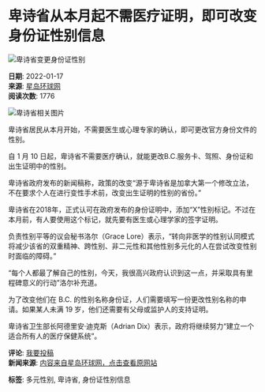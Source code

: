 # 卑诗省从本月起不需医疗证明，即可改变身份证性别信息

![卑诗省变更身份证性别](https://thumb.vancdn.com/van/info/2022/01/0_2022011712280510258_w750_9f68.png)

**日期**: 2022-01-17  
**来源**: [星岛环球网](https://dushi.singtao.ca/vancouver/%e5%81%a5%e5%ba%b7/%e5%8d%91%e8%af%97%e7%9c%81%e4%bb%8e%e6%9c%ac%e6%9c%88%e8%b5%b7%e4%b8%8d%e9%9c%80%e5%8c%bb%e7%96%97%e8%af%81%e6%98%8e%ef%bc%8c%e5%8d%b3%e5%8f%af%e6%94%b9%e5%8f%98%e8%ba%ab%e4%bb%bd%e8%af%81%e6%80%a7/)  
**阅读次数**: 1776

![卑诗省相关图片](https://www.vanpeople.com/gp/202502/19/1910245445900500gprL4lLmir.jpg)

卑诗省居民从本月开始，不需要医生或心理专家的确认，即可更改官方身份文件的性别。

自 1 月 10 日起，卑诗省不需要医疗确认，就能更改B.C.服务卡、驾照、身份证和出生证明中的性别。

卑诗省政府发布的新闻稿称，政策的改变“源于卑诗省是加拿大第一个修改立法，不在要求个人在进行变性手术前，改变出生证明的性别的省份。”

卑诗省在2018年，正式认可在政府发布的身份证明中，添加“X”性别标记。不过在本月前，有人要使用这个标记，就先要有医生或心理学家的签字证明。

负责性别平等的议会秘书洛尔（Grace Lore）表示，“转向非医学的性别认同模式将减少该省的双重精神、跨性别、非二元性和其他性别多元化的人在尝试改变性别时面临的障碍。”

“每个人都最了解自己的性别，今天，我很高兴政府认识到这一点，并采取具有里程碑意义的行动”洛尔补充道。

为了改变他们在 B.C. 的性别名称身份证，人们需要填写一份更改性别名称的申请。如果某人未满 19 岁，他们还需要有父母或监护人的支持证明。

卑诗省卫生部长阿德里安·迪克斯（Adrian Dix）表示，政府将继续努力“建立一个适合所有人的医疗保健系统”。

**评论**: [我要投稿](https://info.vanpeople.com/?viewnews-26387)  
**新闻来源**: [内容来自星岛环球网，点击查看原网站](https://dushi.singtao.ca/vancouver/%e5%81%a5%e5%ba%b7/%e5%8d%91%e8%af%97%e7%9c%81%e4%bb%8e%e6%9c%ac%e6%9c%88%e8%b5%b7%e4%b8%8d%e9%9c%80%e5%8c%bb%e7%96%97%e8%af%81%e6%98%8e%ef%bc%8c%e5%8d%b3%e5%8f%af%e6%94%b9%e5%8f%98%e8%ba%ab%e4%bb%bd%e8%af%81%e6%80%a7/)  

**标签**: 多元性别, 卑诗省, 身份证性别信息